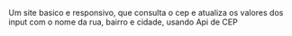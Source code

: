 Um site basico e responsivo, que consulta o cep e atualiza os valores dos input com o nome da rua, bairro e cidade, usando Api de CEP
